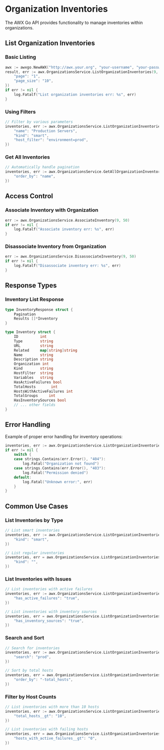 # Organization Inventories

The AWX Go API provides functionality to manage inventories within organizations.

## List Organization Inventories

### Basic Listing
```go
awx := awxgo.NewAWX("http://awx.your.org", "your-username", "your-password", nil)
result, err := awx.OrganizationsService.ListOrganizationInventories(9, map[string]string{
    "page": "1",
    "page_size": "10",
})
if err != nil {
    log.Fatalf("List organization inventories err: %s", err)
}
```

### Using Filters
```go
// Filter by various parameters
inventories, err := awx.OrganizationsService.ListOrganizationInventories(9, map[string]string{
    "name": "Production Servers",
    "kind": "smart",
    "host_filter": "environment=prod",
})
```

### Get All Inventories
```go
// Automatically handle pagination
inventories, err := awx.OrganizationsService.GetAllOrganizationInventories(9, map[string]string{
    "order_by": "name",
})
```

## Access Control

### Associate Inventory with Organization
```go
err := awx.OrganizationsService.AssociateInventory(9, 50)
if err != nil {
    log.Fatalf("Associate inventory err: %s", err)
}
```

### Disassociate Inventory from Organization
```go
err := awx.OrganizationsService.DisassociateInventory(9, 50)
if err != nil {
    log.Fatalf("Disassociate inventory err: %s", err)
}
```

## Response Types

### Inventory List Response
```go
type InventoryResponse struct {
    Pagination
    Results []*Inventory
}

type Inventory struct {
    ID          int
    Type        string
    URL         string
    Related     map[string]string
    Name        string
    Description string
    Organization int
    Kind        string
    HostFilter  string
    Variables   string
    HasActiveFailures bool
    TotalHosts       int
    HostsWithActiveFailures int
    TotalGroups     int
    HasInventorySources bool
    // ... other fields
}
```

## Error Handling

Example of proper error handling for inventory operations:

```go
inventories, err := awx.OrganizationsService.ListOrganizationInventories(9, nil)
if err != nil {
    switch {
    case strings.Contains(err.Error(), "404"):
        log.Fatal("Organization not found")
    case strings.Contains(err.Error(), "403"):
        log.Fatal("Permission denied")
    default:
        log.Fatal("Unknown error:", err)
    }
}
```

## Common Use Cases

### List Inventories by Type
```go
// List smart inventories
inventories, err := awx.OrganizationsService.ListOrganizationInventories(9, map[string]string{
    "kind": "smart",
})

// List regular inventories
inventories, err = awx.OrganizationsService.ListOrganizationInventories(9, map[string]string{
    "kind": "",
})
```

### List Inventories with Issues
```go
// List inventories with active failures
inventories, err := awx.OrganizationsService.ListOrganizationInventories(9, map[string]string{
    "has_active_failures": "true",
})

// List inventories with inventory sources
inventories, err = awx.OrganizationsService.ListOrganizationInventories(9, map[string]string{
    "has_inventory_sources": "true",
})
```

### Search and Sort
```go
// Search for inventories
inventories, err := awx.OrganizationsService.ListOrganizationInventories(9, map[string]string{
    "search": "prod",
})

// Sort by total hosts
inventories, err = awx.OrganizationsService.ListOrganizationInventories(9, map[string]string{
    "order_by": "-total_hosts",
})
```

### Filter by Host Counts
```go
// List inventories with more than 10 hosts
inventories, err := awx.OrganizationsService.ListOrganizationInventories(9, map[string]string{
    "total_hosts__gt": "10",
})

// List inventories with failing hosts
inventories, err = awx.OrganizationsService.ListOrganizationInventories(9, map[string]string{
    "hosts_with_active_failures__gt": "0",
})
